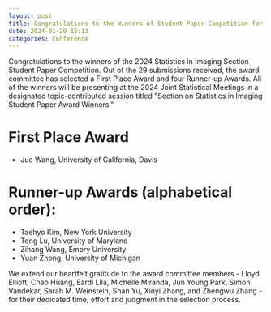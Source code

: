```yaml
---
layout: post
title: Congratulations to the Winners of Student Paper Competition for JSM 2024
date: 2024-01-29 15:13 
categories: Conference
---
```


Congratulations to the winners of the 2024 Statistics in Imaging Section Student Paper Competition. Out of the 29 submissions received, the award committee has selected a First Place Award and four Runner-up Awards. 
All of the winners will be presenting at the 2024 Joint Statistical Meetings in a designated topic-contributed session titled "Section on Statistics in Imaging Student Paper Award Winners." 

First Place Award
=====================================

- Jue Wang, University of California, Davis

Runner-up Awards (alphabetical order):
=====================================

- Taehyo Kim, New York University
- Tong Lu, University of Maryland
- Zihang Wang, Emory University
- Yuan Zhong, University of Michigan

We extend our heartfelt gratitude to the award committee members - Lloyd Elliott, Chao Huang, Eardi Lila, Michelle Miranda, 
Jun Young Park, Simon Vandekar, Sarah M. Weinstein, Shan Yu, Xinyi Zhang, and Zhengwu Zhang - for their dedicated time, effort and 
judgment in the selection process.